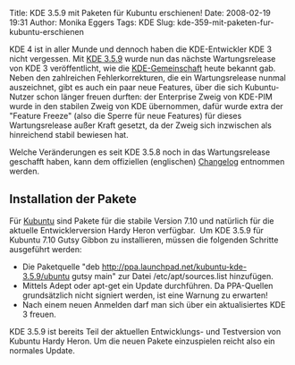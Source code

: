 Title: KDE 3.5.9 mit Paketen für Kubuntu erschienen!
Date: 2008-02-19 19:31
Author: Monika Eggers
Tags: KDE
Slug: kde-359-mit-paketen-fur-kubuntu-erschienen

KDE 4 ist in aller Munde und dennoch haben die KDE-Entwickler KDE 3
nicht vergessen. Mit [KDE
3.5.9](http://www.kde.org/announcements/announce-3.5.9.php "http://www.kde.org/announcements/announce-3.5.9.php") wurde nun das nächste Wartungsrelease von KDE 3 veröffentlicht,
wie die [KDE-Gemeinschaft](http://www.kde.org) heute bekannt gab. Neben
den zahlreichen Fehlerkorrekturen, die ein Wartungsrelease nunmal
auszeichnet, gibt es auch ein paar neue Features, über die sich
Kubuntu-Nutzer schon länger freuen durften: der Enterprise Zweig von
KDE-PIM wurde in den stabilen Zweig von KDE übernommen, dafür wurde
extra der "Feature Freeze" (also die Sperre für neue Features) für
dieses Wartungsrelease außer Kraft gesetzt, da der Zweig sich inzwischen
als hinreichend stabil bewiesen hat.


Welche Veränderungen es seit KDE 3.5.8 noch in das Wartungsrelease
geschafft haben, kann dem offiziellen (englischen)
[Changelog](http://www.kde.org/announcements/changelogs/changelog3_5_8to3_5_9.php "http://www.kde.org/announcements/changelogs/changelog3_5_8to3_5_9.php") entnommen werden.


<!--break--><!--break-->

Installation der Pakete
----------------------------------------


Für
[Kubuntu](http://kubuntu.org/announcements/kde-359.php "http://kubuntu.org/announcements/kde-359.php") sind Pakete für die stabile Version 7.10 und natürlich für die
aktuelle Entwicklerversion Hardy Heron verfügbar.  Um KDE 3.5.9 für
Kubuntu 7.10 Gutsy Gibbon zu installieren, müssen die folgenden Schritte
ausgeführt werden:


-   Die Paketquelle "deb
    <http://ppa.launchpad.net/kubuntu-kde-3.5.9/ubuntu> gutsy main" zur
    Datei /etc/apt/sources.list hinzufügen.
-   Mittels Adept oder apt-get ein Update durchführen. Da PPA-Quellen
    grundsätzlich nicht signiert werden, ist eine Warnung zu erwarten!
-   Nach einem neuen Anmelden darf man sich über ein aktualisiertes KDE
    3 freuen.


KDE 3.5.9 ist bereits Teil der aktuellen Entwicklungs- und Testversion
von Kubuntu Hardy Heron. Um die neuen Pakete einzuspielen reicht also
ein normales Update.



